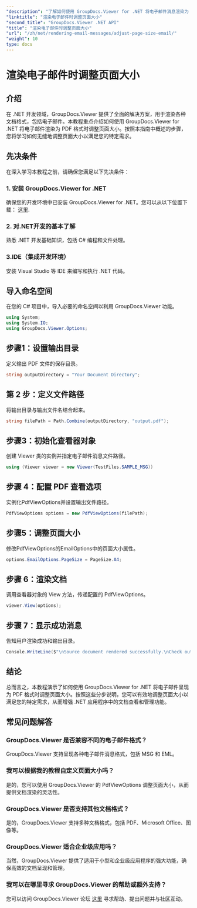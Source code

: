 ```yaml
---
"description": "了解如何使用 GroupDocs.Viewer for .NET 将电子邮件消息渲染为 PDF 时调整页面大小。提高文档查看效率。"
"linktitle": "渲染电子邮件时调整页面大小"
"second_title": "GroupDocs.Viewer .NET API"
"title": "渲染电子邮件时调整页面大小"
"url": "/zh/net/rendering-email-messages/adjust-page-size-email/"
"weight": 10
type: docs
---
```

# 渲染电子邮件时调整页面大小

## 介绍
在 .NET 开发领域，GroupDocs.Viewer 提供了全面的解决方案，用于渲染各种文档格式，包括电子邮件。本教程重点介绍如何使用 GroupDocs.Viewer for .NET 将电子邮件渲染为 PDF 格式时调整页面大小。按照本指南中概述的步骤，您将学习如何无缝地调整页面大小以满足您的特定需求。
## 先决条件
在深入学习本教程之前，请确保您满足以下先决条件：
### 1. 安装 GroupDocs.Viewer for .NET
确保您的开发环境中已安装 GroupDocs.Viewer for .NET。您可以从以下位置下载： [这里](https://releases。groupdocs.com/viewer/net/).
### 2. 对.NET开发的基本了解
熟悉 .NET 开发基础知识，包括 C# 编程和文件处理。
### 3.IDE（集成开发环境）
安装 Visual Studio 等 IDE 来编写和执行 .NET 代码。

## 导入命名空间
在您的 C# 项目中，导入必要的命名空间以利用 GroupDocs.Viewer 功能。

```csharp
using System;
using System.IO;
using GroupDocs.Viewer.Options;
```

## 步骤1：设置输出目录
定义输出 PDF 文件的保存目录。
```csharp
string outputDirectory = "Your Document Directory";
```
## 第 2 步：定义文件路径
将输出目录与输出文件名结合起来。
```csharp
string filePath = Path.Combine(outputDirectory, "output.pdf");
```
## 步骤3：初始化查看器对象
创建 Viewer 类的实例并指定电子邮件消息文件路径。
```csharp
using (Viewer viewer = new Viewer(TestFiles.SAMPLE_MSG))
```
## 步骤 4：配置 PDF 查看选项
实例化PdfViewOptions并设置输出文件路径。
```csharp
PdfViewOptions options = new PdfViewOptions(filePath);
```
## 步骤5：调整页面大小
修改PdfViewOptions的EmailOptions中的页面大小属性。
```csharp
options.EmailOptions.PageSize = PageSize.A4;
```
## 步骤 6：渲染文档
调用查看器对象的 View 方法，传递配置的 PdfViewOptions。
```csharp
viewer.View(options);
```
## 步骤 7：显示成功消息
告知用户渲染成功和输出目录。
```csharp
Console.WriteLine($"\nSource document rendered successfully.\nCheck output in {outputDirectory}.");
```

## 结论
总而言之，本教程演示了如何使用 GroupDocs.Viewer for .NET 将电子邮件呈现为 PDF 格式时调整页面大小。按照这些分步说明，您可以有效地调整页面大小以满足您的特定需求，从而增强 .NET 应用程序中的文档查看和管理功能。
## 常见问题解答
### GroupDocs.Viewer 是否兼容不同的电子邮件格式？
GroupDocs.Viewer 支持呈现各种电子邮件消息格式，包括 MSG 和 EML。
### 我可以根据我的教程自定义页面大小吗？
是的，您可以使用 GroupDocs.Viewer 的 PdfViewOptions 调整页面大小，从而提供文档渲染的灵活性。
### GroupDocs.Viewer 是否支持其他文档格式？
是的，GroupDocs.Viewer 支持多种文档格式，包括 PDF、Microsoft Office、图像等。
### GroupDocs.Viewer 适合企业级应用吗？
当然，GroupDocs.Viewer 提供了适用于小型和企业级应用程序的强大功能，确保高效的文档呈现和管理。
### 我可以在哪里寻求 GroupDocs.Viewer 的帮助或额外支持？
您可以访问 GroupDocs.Viewer 论坛 [这里](https://forum.groupdocs.com/c/viewer/9) 寻求帮助、提出问题并与社区互动。